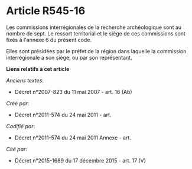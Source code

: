 # Article R545-16

Les commissions interrégionales de la recherche archéologique sont au nombre de sept. Le ressort territorial et le siège de
ces commissions sont fixés à l'annexe 6 du présent code.

Elles sont présidées par le préfet de la région dans laquelle la commission interrégionale a son siège, ou par son
représentant.

**Liens relatifs à cet article**

_Anciens textes_:

  - Décret n°2007-823 du 11 mai 2007 - art. 16 (Ab)

_Créé par_:

  - Décret n°2011-574 du 24 mai 2011  - art.

_Codifié par_:

  - Décret n°2011-574 du 24 mai 2011 Annexe - art.

_Cité par_:

  - Décret n°2015-1689 du 17 décembre 2015 - art. 17 (V)

